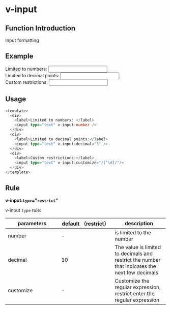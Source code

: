 # v-input

## Function Introduction

Input formatting

## Example

<script setup lang="ts">
import { ref } from 'vue'

const inputValue = ref('')
const inputValue2 = ref('')
const inputValue3 = ref('')
</script>

<div :style="{
  display: 'flex',
  flexDirection: 'column',
  gap: '10px'
}">
  <div><label>Limited to numbers: </label><input :style="{
    border: '1px solid #ccc',
    padding: '5px',
    borderRadius: '5px'
    }" type="text" v-input:number v-model="inputValue" /></div>
  <div><label>Limited to decimal points: </label><input :style="{
    border: '1px solid #ccc',
    padding: '5px',
    borderRadius: '5px'
    }" type="text" v-input:decimal="3" v-model="inputValue2" /></div>
  <div><label>Custom restrictions: </label><input :style="{
    border: '1px solid #ccc',
    padding: '5px',
    borderRadius: '5px'
    }" type="text" v-input:customize="/[^\d]/" v-model="inputValue3" /></div>
</div>

## Usage

```typescript {4,8,12}
<template>
  <div>
    <label>Limited to numbers: </label>
    <input type="text" v-input:number />
  </div>
  <div>
    <label>Limited to decimal points:</label>
    <input type="text" v-input:decimal="3" />
  </div>
  <div>
    <label>Custom restrictions:</label>
    <input type="text" v-input:customize="/[^\d]/"/>
  </div>
</template>
```

## Rule

**v-input:`type`="`restrict`"**

v-input `type` rule:

| parameters | default （restrict） | description                                                                                   |
| ---------- | -------------------- | --------------------------------------------------------------------------------------------- |
| number     | -                    | is limited to the number                                                                      |
| decimal    | 10                   | The value is limited to decimals and restrict the number that indicates the next few decimals |
| customize  | -                    | Customize the regular expression, restrict enter the regular expression                       |

<style scoped>
  table {
    display: table;
    width: 100%;
    border-collapse: collapse;
  }
  td {
    width: 25%;
  }
  th {
    width: 25%;
  }
</style>
